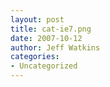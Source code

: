 ```yaml
---
layout: post
title: cat-ie7.png
date: 2007-10-12
author: Jeff Watkins
categories:
- Uncategorized
---
```


